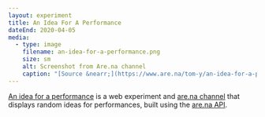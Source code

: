 ```yaml
---
layout: experiment
title: An Idea For A Performance
dateEnd: 2020-04-05
media:
  - type: image
    filename: an-idea-for-a-performance.png
    size: sm
    alt: Screenshot from Are.na channel
    caption: "[Source &nearr;](https://www.are.na/tom-y/an-idea-for-a-performance)"
---
```


[An idea for a performance](https://performance.tom.so) is a web experiment and [are.na channel](https://www.are.na/tom/an-idea-for-a-performance) that displays random ideas for performances, built using the [are.na API](https://dev.are.na).
